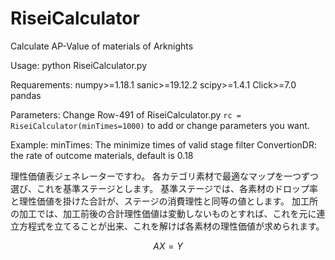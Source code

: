 <script type="text/javascript" async src="https://cdnjs.cloudflare.com/ajax/libs/mathjax/2.7.7/MathJax.js?config=TeX-MML-AM_CHTML">
</script>
<script type="text/x-mathjax-config">
 MathJax.Hub.Config({
 tex2jax: {
 inlineMath: [['$', '$'] ],
 displayMath: [ ['$$','$$'], ["\\[","\\]"] ]
 }
 });
</script>

# RiseiCalculator
Calculate AP-Value of materials of Arknights

Usage:
python RiseiCalculator.py

Requarements:
numpy>=1.18.1
sanic>=19.12.2
scipy>=1.4.1
Click>=7.0
pandas

Parameters:
Change Row-491 of RiseiCalculator.py
`rc = RiseiCalculator(minTimes=1000)`
to add or change parameters you want.

Example:
minTimes: The minimize times of valid stage filter
ConvertionDR: the rate of outcome materials, default is 0.18

理性価値表ジェネレーターですわ。
各カテゴリ素材で最適なマップを一つずつ選び、これを基準ステージとします。
基準ステージでは、各素材のドロップ率と理性価値を掛けた合計が、ステージの消費理性と同等の値とします。
加工所の加工では、加工前後の合計理性価値は変動しないものとすれば、これを元に連立方程式を立てることが出来、これを解けば各素材の理性価値が求められます。

$$ AX = Y $$
